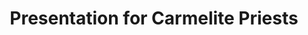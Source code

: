 ---
title: "Presentation for Carmelite Priests"
project_id: 
conference_id: ""
presenters:
   - peter_bandettini
summary: "<p>Presentation for Carmelite Priests</p>"
file: /assets/presentations/T150.ppt
filename: T150.ppt
layout: presentation
---